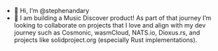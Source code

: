 - 👋 Hi, I’m @stephenandary
- 💞️ I am building a Music Discover product! As part of that journey I’m looking to collaborate on projects that I love and align with my dev journey such as Cosmonic, wasmCloud, NATS.io, Dioxus.rs, and projects like solidproject.org (especially Rust implementations).

<!---
stephenandary/stephenandary is a ✨ special ✨ repository because its `README.md` (this file) appears on your GitHub profile.
You can click the Preview link to take a look at your changes.
--->

